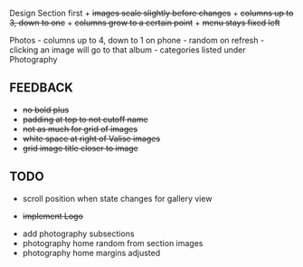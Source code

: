 Design Section first
	+ ~~images scale slightly before changes~~
	+ ~~columns up to 3, down to one~~
	+ ~~columns grow to a certain point~~
	+ ~~menu stays fixed left~~


Photos
	- columns up to 4, down to 1 on phone
	- random on refresh
	- clicking an image will go to that album
	- categories listed under Photography



FEEDBACK
----------------
+ ~~no bold plus~~
+ ~~padding at top to not cutoff name~~
+ ~~not as much for grid of images~~
+ ~~white space at right of Valise images~~
+ ~~grid image title closer to image~~


TODO
----------
- scroll position when state changes for gallery view

+ ~~implement Logo~~
- add photography subsections
- photography home random from section images
- photography home margins adjusted
